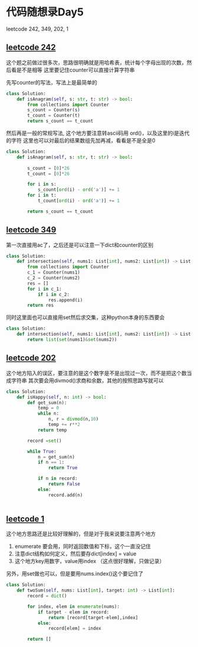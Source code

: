 # 代码随想录Day5

leetcode 242, 349, 202, 1

## [leetcode 242](https://leetcode.com/problems/valid-anagram/description/)

这个题之前做过很多次，思路很明确就是用哈希表，统计每个字母出现的次数，然后看是不是相等
这里要记住counter可以直接计算字符串

先写counter的写法，写法上是最简单的

```Python
class Solution:
    def isAnagram(self, s: str, t: str) -> bool:
        from collections import Counter
        s_count = Counter(s)
        t_count = Counter(t)
        return s_count == t_count

```

然后再是一般的常规写法, 这个地方要注意转ascii码用 ord()，以及这里的i是迭代的字符
这里也可以对最后的结果数组先加再减，看看是不是全是0

```Python
class Solution:
    def isAnagram(self, s: str, t: str) -> bool:
        
        s_count = [0]*26
        t_count = [0]*26

        for i in s:
            s_count[ord(i) - ord('a')] += 1
        for i in t:
            t_count[ord(i) - ord('a')] += 1

        return s_count == t_count
```



## [leetcode 349](https://leetcode.com/problems/intersection-of-two-arrays/description/)

第一次直接用ac了，之后还是可以注意一下dict和counter的区别

```Python
class Solution:
    def intersection(self, nums1: List[int], nums2: List[int]) -> List[int]:
        from collections import Counter
        c_1 = Counter(nums1)
        c_2 = Counter(nums2)
        res = []
        for i in c_1:
            if i in c_2:
                res.append(i)
        return res
```

同时这里面也可以直接用set然后求交集，这种python本身的东西要会

```Python
class Solution:
    def intersection(self, nums1: List[int], nums2: List[int]) -> List[int]:
        return list(set(nums1)&set(nums2))

```

## [leetcode 202](https://leetcode.com/problems/happy-number/description/)

这个地方陷入的误区，要注意的是这个数字是不是出现过一次，而不是把这个数当成字符串
其次要会用divmod()求商和余数，其他的按照思路写就可以

```Python
class Solution:
    def isHappy(self, n: int) -> bool:
        def get_sum(n):
            temp = 0 
            while n:
                n, r = divmod(n,10)
                temp += r**2
            return temp

        record =set()

        while True:
            n = get_sum(n)
            if n == 1:
                return True

            if n in record:
                return False
            else:
                record.add(n)
        
```
## [leetcode 1](https://leetcode.com/problems/happy-number/description/)

这个地方思路还是比较好理解的，但是对于我来说要注意两个地方
1. enumerate 要会用，同时返回数值和下标，这个一直没记住
2. 注意dict结构如何定义，然后要存dict[index] = value
3. 这个地方key用数字，value用index （这点很好理解，只做记录）

另外，用set做也可以，但是要用nums.index()这个要记住了
   
```Python 
class Solution:
    def twoSum(self, nums: List[int], target: int) -> List[int]:
        record = dict()

        for index, elem in enumerate(nums):
            if target - elem in record:
                return [record[target-elem],index]
            else:
                record[elem] = index

        return []
```            


